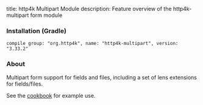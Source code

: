 title: http4k Multipart Module
description: Feature overview of the http4k-multipart form module

### Installation (Gradle)
```compile group: "org.http4k", name: "http4k-multipart", version: "3.33.2"```

### About

Multipart form support for fields and files, including a set of lens extensions for fields/files.

See the [cookbook](/cookbook/multipart_forms/) for example use.
